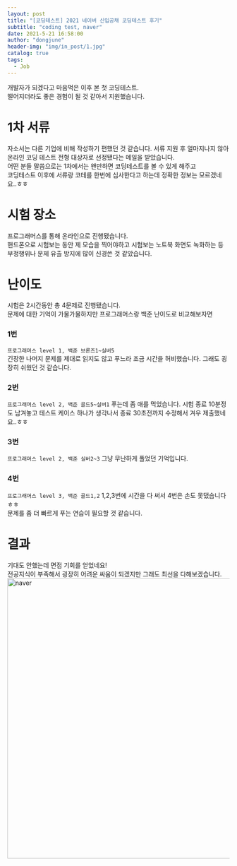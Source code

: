 ```yaml
---
layout: post
title: "[코딩테스트] 2021 네이버 신입공채 코딩테스트 후기"
subtitle: "coding test, naver"
date: 2021-5-21 16:58:00
author: "dongjune"
header-img: "img/in_post/1.jpg"
catalog: true
tags:
  - Job
---
```

개발자가 되겠다고 마음먹은 이후 본 첫 코딩테스트.  
떨어지더라도 좋은 경험이 될 것 같아서 지원했습니다.

# 1차 서류
자소서는 다른 기업에 비해 작성하기 편했던 것 같습니다.
서류 지원 후 얼마지나지 않아 온라인 코딩 테스트 전형 대상자로 선정됐다는 메일을 받았습니다.  
어떤 분들 말씀으로는 1차에서는 왠만하면 코딩테스트를 볼 수 있게 해주고   
코딩테스트 이후에 서류랑 코테를 한번에 심사한다고 하는데 정확한 정보는 모르겠네요..ㅎㅎ 

# 시험 장소
프로그래머스를 통해 온라인으로 진행됐습니다.  
핸드폰으로 시험보는 동안 제 모습을 찍어야하고 시험보는 노트북 화면도 녹화하는 등 부정행위나 문제 유출 방지에 많이 신경쓴 것 같았습니다.
# 난이도
시험은 2시간동안 총 4문제로 진행됐습니다.  
문제에 대한 기억이 가물가물하지만 프로그래머스랑 백준 난이도로 비교해보자면
### 1번
```프로그래머스 level 1, 백준 브론즈1~실버5```  
긴장한 나머지 문제를 제대로 읽지도 않고 푸느라 조금 시간을 허비했습니다. 그래도 굉장히 쉬웠던 것 같습니다.  
### 2번
```프로그래머스 level 2, 백준 골드5~실버1```
푸는데 좀 애를 먹었습니다. 시험 종료 10분정도 남겨놓고 테스트 케이스 하나가 생각나서 종료 30초전까지 수정해서 겨우 제출했네요..ㅎㅎ  
### 3번
```프로그래머스 level 2, 백준 실버2~3```
그냥 무난하게 풀었던 기억입니다.  
### 4번
```프로그래머스 level 3, 백준 골드1,2``` 
1,2,3번에 시간을 다 써서 4번은 손도 못댔습니다 ㅎㅎ   
문제를 좀 더 빠르게 푸는 연습이 필요할 것 같습니다.


# 결과
기대도 안했는데 면접 기회를 얻었네요!  
전공지식이 부족해서 굉장히 어려운 싸움이 되겠지만 그래도 최선을 다해보겠습니다.
<img width="635" alt="naver" src="https://user-images.githubusercontent.com/53213397/119101035-861c8500-ba53-11eb-9409-02f4116d32ff.png">
